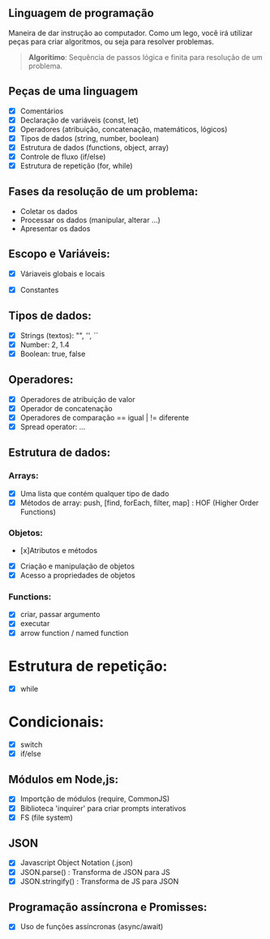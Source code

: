## Linguagem de programação
Maneira de dar instrução ao computador.
Como um lego, você irá utilizar peças para criar algoritmos, ou seja para resolver problemas.

> **Algoritimo**: Sequência de passos lógica e finita para resolução de um problema.

## Peças de uma linguagem
- [X] Comentários
- [x] Declaração de variáveis (const, let)
- [x] Operadores (atribuição, concatenação, matemáticos, lógicos)
- [x] Tipos de dados (string, number, boolean)
- [x] Estrutura de dados (functions, object, array)
- [x] Controle de fluxo (if/else)
- [x] Estrutura de repetição (for, while)

## Fases da resolução de um problema:
- Coletar os dados
- Processar os dados (manipular, alterar ...)
- Apresentar os dados

## Escopo e Variáveis:
- [x] Váriaveis globais e locais
- [x] Constantes


## Tipos de dados:
- [x] Strings (textos): "", '', ``
- [x] Number: 2, 1.4
- [x] Boolean: true, false

## Operadores:
- [x] Operadores de atribuição de valor
- [x] Operador de concatenação
- [x] Operadores de comparação == igual | != diferente
- [x] Spread operator:  ...

## Estrutura de dados:

### Arrays:
- [x] Uma lista que contém qualquer tipo de dado
- [x] Métodos de array: push, [find, forEach, filter, map] : HOF (Higher Order Functions)

### Objetos:

- [x]Atributos e métodos
- [x] Criação e manipulação de objetos
- [x] Acesso a propriedades de objetos

### Functions:
- [x] criar, passar argumento
- [x] executar
- [x] arrow function / named function

# Estrutura de repetição:
- [x] while

# Condicionais:
- [x] switch
- [x] if/else

## Módulos em Node,js:
- [x] Importção de módulos (require, CommonJS)
- [x] Biblioteca 'inquirer' para criar prompts interativos
- [x] FS (file system)

## JSON
- [x] Javascript Object Notation (.json)
- [x] JSON.parse() : Transforma de  JSON para JS
- [x] JSON.stringify() : Transforma de JS para JSON

## Programação assíncrona e Promisses:
- [x] Uso de funções assíncronas (async/await)